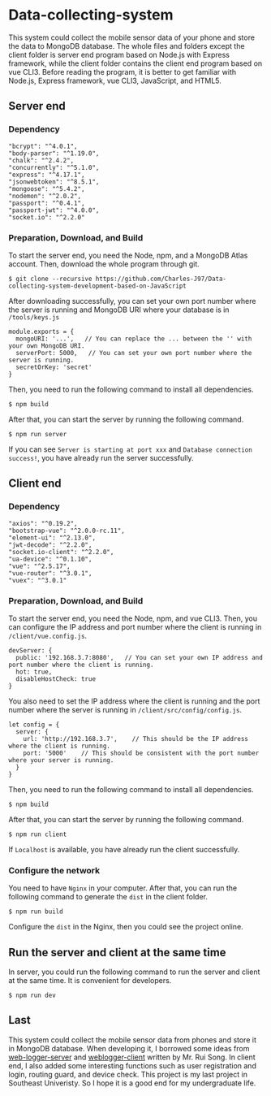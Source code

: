 # Data-collecting-system
This system could collect the mobile sensor data of your phone and store the data to MongoDB database. 
The whole files and folders except the client folder is server end program based on Node.js with Express framework, while the client folder
contains the client end program based on vue CLI3. Before reading the program, it is better to get familiar with Node.js, Express framework,
vue CLI3, JavaScript, and HTML5.

## Server end
### Dependency
```
"bcrypt": "^4.0.1",
"body-parser": "^1.19.0",
"chalk": "^2.4.2",
"concurrently": "^5.1.0",
"express": "^4.17.1",
"jsonwebtoken": "^8.5.1",
"mongoose": "^5.4.2",
"nodemon": "^2.0.2",
"passport": "^0.4.1",
"passport-jwt": "^4.0.0",
"socket.io": "^2.2.0"
```
### Preparation, Download, and Build
To start the server end, you need the Node, npm, and a MongoDB Atlas account. Then, download the whole program through git.
```
$ git clone --recursive https://github.com/Charles-J97/Data-collecting-system-development-based-on-JavaScript
```
After downloading successfully, you can set your own port number where the server is running and MongoDB URI where your database is 
in `/tools/keys.js`
```
module.exports = {
  mongoURI: '...',   // You can replace the ... between the '' with your own MongoDB URI.
  serverPort: 5000,   // You can set your own port number where the server is running.
  secretOrKey: 'secret'
}
```
Then, you need to run the following command to install all dependencies.
```
$ npm build
```
After that, you can start the server by running the following command.
```
$ npm run server
```
If you can see `Server is starting at port xxx` and `Database connection success!`, you have already run the server successfully.

## Client end
### Dependency
```
"axios": "^0.19.2",
"bootstrap-vue": "^2.0.0-rc.11",
"element-ui": "^2.13.0",
"jwt-decode": "^2.2.0",
"socket.io-client": "^2.2.0",
"ua-device": "^0.1.10",
"vue": "^2.5.17",
"vue-router": "^3.0.1",
"vuex": "^3.0.1"
```
### Preparation, Download, and Build
To start the server end, you need the Node, npm, and vue CLI3. Then, you can configure the IP address 
and port number where the client is running in `/client/vue.config.js`.
```
devServer: {
  public: '192.168.3.7:8080',   // You can set your own IP address and port number where the client is running.
  hot: true,
  disableHostCheck: true
}
```
You also need to set the IP address where the client is running and the port number where the server is running in `/client/src/config/config.js`.
```
let config = {
  server: {
    url: 'http://192.168.3.7',    // This should be the IP address where the client is running.
    port: '5000'    // This should be consistent with the port number where your server is running.
  }
}
```
Then, you need to run the following command to install all dependencies.
```
$ npm build
```
After that, you can start the server by running the following command.
```
$ npm run client
```
If `Localhost` is available, you have already run the client successfully.
### Configure the network
You need to have `Nginx` in your computer. After that, you can run the following command to generate the `dist` in the client folder.
```
$ npm run build
```
Configure the `dist` in the Nginx, then you could see the project online.

## Run the server and client at the same time
In server, you could run the following command to run the server and client at the same time. It is convenient for developers.
```
$ npm run dev
```

## Last
This system could collect the mobile sensor data from phones and store it in MongoDB database. When developing it, I borrowed 
some ideas from [web-logger-server](https://github.com/TouchFishPioneer/weblogger-server) and [weblogger-client](https://github.com/TouchFishPioneer/weblogger-client)
written by Mr. Rui Song. In client end, I also added some interesting functions such as user registration and login, routing guard, and 
device check. This project is my last project in Southeast Univeristy. So I hope it is a good end for my undergraduate life.

